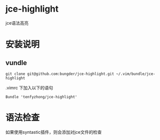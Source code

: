 jce-highlight
=============

jce语法高亮  


# 安装说明
## vundle

```viml
git clone git@github.com:bungder/jce-highlight.git ~/.vim/bundle/jce-highlight
```

.vimrc 下加入以下的语句
```viml
Bundle 'tenfyzhong/jce-highlight'
```

# 语法检查
如果使用syntastic插件，则会添加对jce文件的检查  
